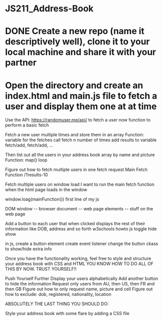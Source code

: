 # JS211_Address-Book

# DONE Create a new repo (name it descriptively well), clone it to your local machine and share it with your partner

# Open the directory and create an index.html and main.js file to fetch a user and display them one at at time

Use the API: https://randomuser.me/api/ to fetch a user now
function to perform a basic fetch

Fetch a new user multiple times and store them in an array
Function:
    variable for the fetches
    call fetch n number of times
    add results to variable
    fetch/add, fetch/add, ...

Then list out all the users in your address book array by name and picture
Function:
map()
loop

Figure out how to fetch multiple users in one fetch request
Main Fetch Function
/?results-10

Fetch multiple users on window load
I want to run the main fetch function when the html page loads in the window

window.loag(mainFunction()) first line of my js

DOM
window -- browser
document -- web page
elements -- stuff on the web page

Add a button to each user that when clicked displays the rest of their information like DOB, address and so forth
w3schools howto js toggle hide show

in js,
create a button element
create event listener
change the button ckass to show/hide extra info








Once you have the functionality working, feel free to style and structure your address book with CSS and HTML
YOU KNOW HOW TO DO ALL OF THIS BY NOW. TRUST YOURSELF!!

Push Yourself Further
Display your users alphabetically
Add another button to hide the information
Request only users from AU, then US, then FR and then GB
Figure out how to only request name, picture and cell
Figure out how to exclude: dob, registered, nationality, location

ABSOLUTELY THE LAST THING YOU SHOULD DO:

Style your address book with some flare by adding a CSS file